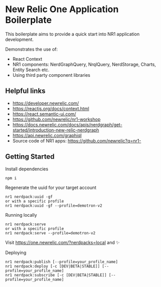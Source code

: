 # New Relic One Application Boilerplate

This boilerplate aims to provide a quick start into NR1 application development.

Demonstrates the use of:

- React Context
- NR1 components: NerdGraphQuery, NrqlQuery, NerdStorage, Charts, Entity Search etc.
- Using third party component libraries

## Helpful links

- https://developer.newrelic.com/
- https://reactjs.org/docs/context.html
- https://react.semantic-ui.com/
- https://github.com/newrelic/nr1-workshop
- https://docs.newrelic.com/docs/apis/nerdgraph/get-started/introduction-new-relic-nerdgraph
- https://api.newrelic.com/graphiql
- Source code of NR1 apps: https://github.com/newrelic?q=nr1-

## Getting Started

Install dependencies

```
npm i
```

Regenerate the uuid for your target account

```
nr1 nerdpack:uuid -gf
or with a specific profile
nr1 nerdpack:uuid -gf --profile=demotron-v2
```

Running locally

```
nr1 nerdpack:serve
or with a specific profile
nr1 nerdpack:serve --profile=demotron-v2
```

Visit https://one.newrelic.com/?nerdpacks=local and :sparkles:

Deploying

```
nr1 nerdpack:publish [--profile=your_profile_name]
nr1 nerdpack:deploy [-c [DEV|BETA|STABLE]] [--profile=your_profile_name]
nr1 nerdpack:subscribe [-c [DEV|BETA|STABLE]] [--profile=your_profile_name]
```
